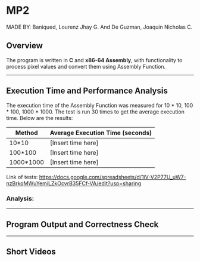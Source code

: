 # MP2
MADE BY:
Baniqued, Lourenz Jhay G. And
De Guzman, Joaquin Nicholas C.


## Overview
The program is written in **C** and **x86-64 Assembly**, with functionality to process pixel values and convert them using Assembly Function.

---

## Execution Time and Performance Analysis

The execution time of the Assembly Function was measured for 10 * 10, 100 * 100, 1000 * 1000. The test is run 30 times to get the average execution time. Below are the results:

| Method          | Average Execution Time (seconds) |
|-----------------|--------------------------|
| 10*10 | [Insert time here]       |
|  100*100  | [Insert time here]    |
|  1000*1000  | [Insert time here]    |

Link of tests: https://docs.google.com/spreadsheets/d/1iV-V2P77U_uW7-nzBrkqMWuYemiLZkOcvrB35FCf-VA/edit?usp=sharing

### Analysis:


---

## Program Output and Correctness Check


---

## Short Videos
